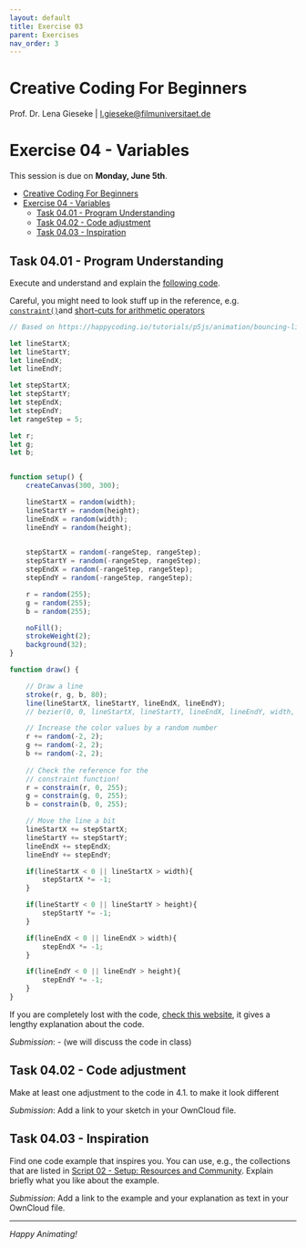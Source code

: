 ```yaml
---
layout: default
title: Exercise 03
parent: Exercises
nav_order: 3
---
```


# Creative Coding For Beginners
  
Prof. Dr. Lena Gieseke \| l.gieseke@filmuniversitaet.de  
  
  
# Exercise 04 - Variables

This session is due on **Monday, June 5th**.  

* [Creative Coding For Beginners](#creative-coding-for-beginners)
* [Exercise 04 - Variables](#exercise-04---variables)
    * [Task 04.01 - Program Understanding](#task-0401---program-understanding)
    * [Task 04.02 - Code adjustment](#task-0402---code-adjustment)
    * [Task 04.03 - Inspiration](#task-0403---inspiration)


## Task 04.01 - Program Understanding

Execute and understand and explain the [following code](https://editor.p5js.org/legie/sketches/mfJiSQu4o).

Careful, you might need to look stuff up in the reference, e.g. [`constraint()`](https://p5js.org/reference/#/p5/constrain)and [short-cuts for arithmetic operators](../../02_scripts/ccfb_ss23_07_variables_script.md#arithmetic-operators)

```js
// Based on https://happycoding.io/tutorials/p5js/animation/bouncing-line

let lineStartX;
let lineStartY;
let lineEndX;
let lineEndY;

let stepStartX;
let stepStartY;
let stepEndX;
let stepEndY;
let rangeStep = 5;

let r;
let g;
let b;


function setup() {
    createCanvas(300, 300);

    lineStartX = random(width);
    lineStartY = random(height);
    lineEndX = random(width);
    lineEndY = random(height);

    
    stepStartX = random(-rangeStep, rangeStep);
    stepStartY = random(-rangeStep, rangeStep);
    stepEndX = random(-rangeStep, rangeStep);
    stepEndY = random(-rangeStep, rangeStep);

    r = random(255);
    g = random(255);
    b = random(255);

    noFill();
    strokeWeight(2);
    background(32);
}

function draw() {

    // Draw a line
    stroke(r, g, b, 80);
    line(lineStartX, lineStartY, lineEndX, lineEndY);
    // bezier(0, 0, lineStartX, lineStartY, lineEndX, lineEndY, width, height);

    // Increase the color values by a random number
    r += random(-2, 2);
    g += random(-2, 2);
    b += random(-2, 2);
    
    // Check the reference for the
    // constraint function!
    r = constrain(r, 0, 255);
    g = constrain(g, 0, 255);
    b = constrain(b, 0, 255);

    // Move the line a bit
    lineStartX += stepStartX;
    lineStartY += stepStartY;
    lineEndX += stepEndX;
    lineEndY += stepEndY;

    if(lineStartX < 0 || lineStartX > width){
        stepStartX *= -1;
    }

    if(lineStartY < 0 || lineStartY > height){
        stepStartY *= -1;
    }

    if(lineEndX < 0 || lineEndX > width){
        stepEndX *= -1;
    }

    if(lineEndY < 0 || lineEndY > height){
        stepEndY *= -1;
    }
}
```

If you are completely lost with the code, [check this website](https://happycoding.io/tutorials/p5js/animation/bouncing-line), it gives a lengthy explanation about the code.

*Submission*: - (we will discuss the code in class)


## Task 04.02 - Code adjustment

Make at least one adjustment to the code in 4.1. to make it look different 

*Submission*: Add a link to your sketch in your OwnCloud file.

## Task 04.03 - Inspiration

Find one code example that inspires you. You can use, e.g., the collections that are listed in [Script 02 - Setup: Resources and Community](../../02_scripts/ccfb_ss23_02_setup_script.md#resources-and-community). Explain briefly what you like about the example.

*Submission*: Add a link to the example and your explanation as text in your OwnCloud file.


---

*Happy Animating!*

